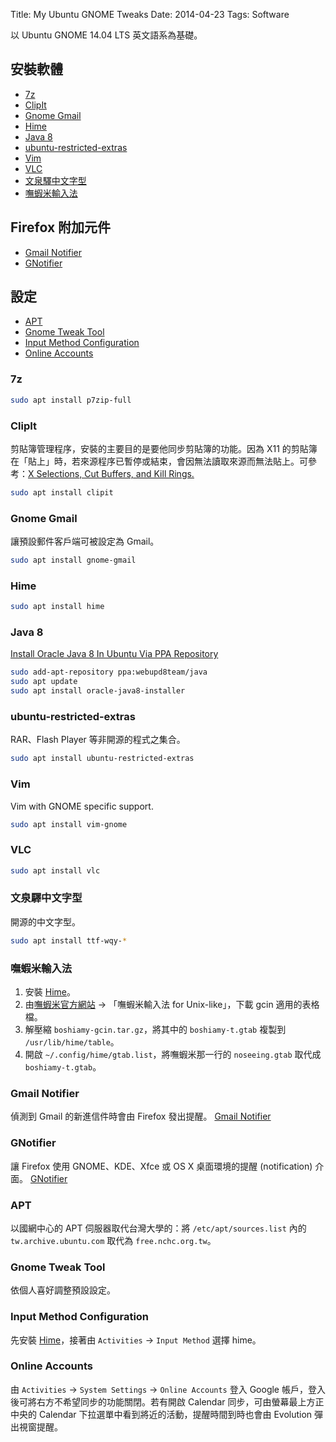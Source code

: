 Title: My Ubuntu GNOME Tweaks
Date: 2014-04-23
Tags: Software


以 Ubuntu GNOME 14.04 LTS 英文語系為基礎。

## 安裝軟體

* [7z](#7z)
* [ClipIt](#clipit)
* [Gnome Gmail](#gnome-gmail)
* [Hime](#hime)
* [Java 8](#java8)
* [ubuntu-restricted-extras](#ubuntu-restricted-extras)
* [Vim](#vim)
* [VLC](#vlc)
* [文泉驛中文字型](#wen-quan-yi-fonts)
* [嘸蝦米輸入法](#boshiamy)

## Firefox 附加元件

* [Gmail Notifier](#gmail-notifier)
* [GNotifier](#gnotifier)

## 設定

* [APT](#apt)
* [Gnome Tweak Tool](#gnome-tweak-tool)
* [Input Method Configuration](#im-config)
* [Online Accounts](#online-accounts)

### <a name="7z"></a>7z

```sh
sudo apt install p7zip-full
```

### <a name="clipit"></a>ClipIt

剪貼簿管理程序，安裝的主要目的是要他同步剪貼簿的功能。因為 X11 的剪貼簿在「貼上」時，若來源程序已暫停或結束，會因無法讀取來源而無法貼上。可參考：[X Selections, Cut Buffers, and Kill Rings.](http://www.jwz.org/doc/x-cut-and-paste.html)
```sh
sudo apt install clipit
```

### <a name="gnome-gmail"></a>Gnome Gmail

讓預設郵件客戶端可被設定為 Gmail。
```sh
sudo apt install gnome-gmail
```

### <a name="hime"></a>Hime

```sh
sudo apt install hime
```

### <a name="java8"></a>Java 8

[Install Oracle Java 8 In Ubuntu Via PPA Repository](http://www.webupd8.org/2012/09/install-oracle-java-8-in-ubuntu-via-ppa.html)
```sh
sudo add-apt-repository ppa:webupd8team/java
sudo apt update
sudo apt install oracle-java8-installer
```

### <a name="ubuntu-restricted-extras"></a>ubuntu-restricted-extras

RAR、Flash Player 等非開源的程式之集合。
```sh
sudo apt install ubuntu-restricted-extras
```

### <a name="vim"></a>Vim

Vim with GNOME specific support.
```sh
sudo apt install vim-gnome
```

### <a name="vlc"></a>VLC

```sh
sudo apt install vlc
```

### <a name="wen-quan-yi-fonts"></a>文泉驛中文字型

開源的中文字型。
```sh
sudo apt install ttf-wqy-*
```

### <a name="boshiamy"></a>嘸蝦米輸入法

1. 安裝 [Hime](#hime)。
2. 由[嘸蝦米官方網站](http://boshiamy.com/download.html) → 「嘸蝦米輸入法 for Unix-like」，下載 gcin 適用的表格檔。
3. 解壓縮 `boshiamy-gcin.tar.gz`，將其中的 `boshiamy-t.gtab` 複製到 `/usr/lib/hime/table`。
4. 開啟 `~/.config/hime/gtab.list`，將嘸蝦米那一行的 `noseeing.gtab` 取代成 `boshiamy-t.gtab`。

### <a name="gmail-notifier"></a>Gmail Notifier

偵測到 Gmail 的新進信件時會由 Firefox 發出提醒。
[Gmail Notifier](https://addons.mozilla.org/zh-tw/firefox/addon/gmail-notifier-restartless/?src=search)

### <a name="gnotifier"></a>GNotifier

讓 Firefox 使用 GNOME、KDE、Xfce 或 OS X 桌面環境的提醒 (notification) 介面。
[GNotifier](https://addons.mozilla.org/zh-tw/firefox/addon/gnotifier/)

### <a name="apt"></a>APT

以國網中心的 APT 伺服器取代台灣大學的：將 `/etc/apt/sources.list` 內的 `tw.archive.ubuntu.com` 取代為 `free.nchc.org.tw`。

### <a name="gnome-tweak-tool"></a>Gnome Tweak Tool

依個人喜好調整預設設定。

### <a name="im-config"></a>Input Method Configuration

先安裝 [Hime](#hime)，接著由 `Activities` → `Input Method` 選擇 hime。

### <a name="online-accounts"></a>Online Accounts

由 `Activities` → `System Settings` → `Online Accounts` 登入 Google 帳戶，登入後可將右方不希望同步的功能關閉。若有開啟 Calendar 同步，可由螢幕最上方正中央的 Calendar 下拉選單中看到將近的活動，提醒時間到時也會由 Evolution 彈出視窗提醒。
